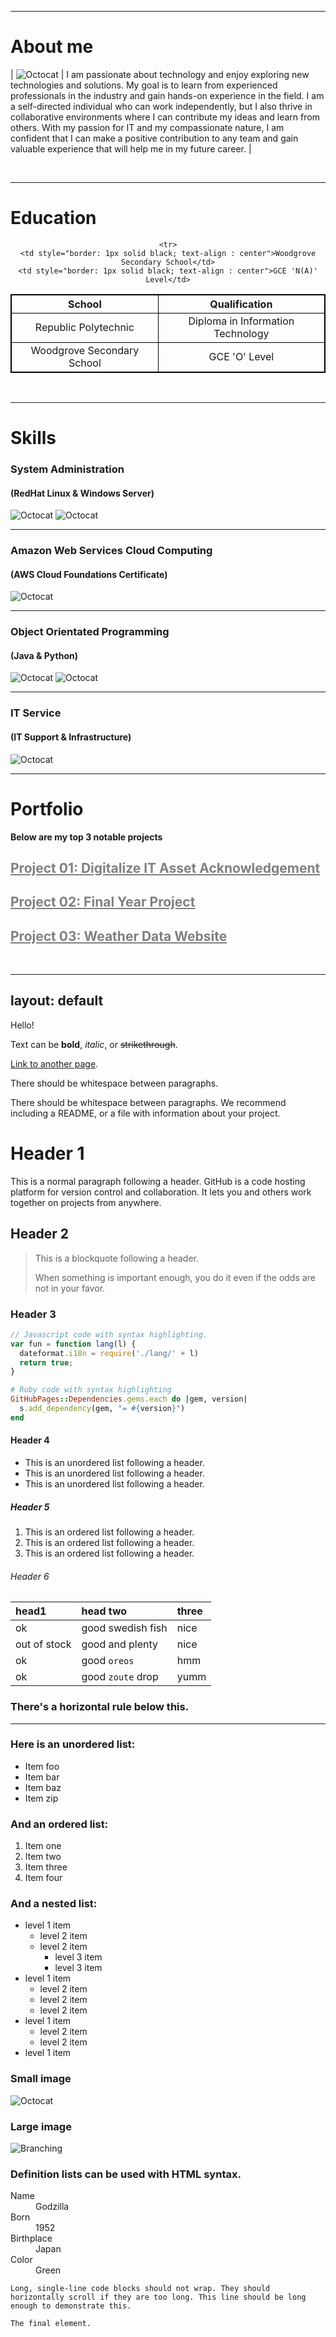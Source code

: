   ---

# About me

| ![Octocat](https://media.discordapp.net/attachments/756886213276860477/1213826467117535334/image.png?ex=65f6e2fd&is=65e46dfd&hm=57e992e89f862616308c4984c0acef34daa86bbe11950b0b19a209c1d314b164&=&format=webp&quality=lossless&width=200&height=250) | I am passionate about technology and enjoy exploring new technologies and solutions. My goal is to learn from experienced professionals in the industry and gain hands-on experience in the field. I am a self-directed individual who can work independently, but I also thrive in collaborative environments where I can contribute my ideas and learn from others. With my passion for IT and my compassionate nature, I am confident that I can make a positive contribution to any team and gain valuable experience that will help me in my future career. |

<br>

* * *

# Education
<center>
<table style="border: 1px solid black;">
  <tr style="border: 1px solid black;">
    <th style="border: 1px solid black;"><b>School</b></th>
    <th style="border: 1px solid black;"><b>Qualification</b></th>
  </tr>
  <tr>
    <td style="border: 1px solid black; text-align : center">Republic Polytechnic</td>
    <td style="border: 1px solid black; text-align : center">Diploma in Information Technology</td>
  </tr>
  <tr>
    <td style="border: 1px solid black; text-align : center">Woodgrove Secondary School</td>
    <td style="border: 1px solid black; text-align : center">GCE 'O' Level</td>
  </tr>
  
    <tr>
    <td style="border: 1px solid black; text-align : center">Woodgrove Secondary School</td>
    <td style="border: 1px solid black; text-align : center">GCE 'N(A)' Level</td>
  </tr>
</table>
</center>
<br>

* * *

# Skills

### System Administration
#### (RedHat Linux & Windows Server)

![Octocat](https://media.discordapp.net/attachments/756886213276860477/1214120052840726538/image.png?ex=65f7f469&is=65e57f69&hm=1bf411e961ece9176e4948549db66e940b59edd425ab54616680660d6d55dcd9&=&format=webp&quality=lossless&width=250&height=150)
![Octocat](https://media.discordapp.net/attachments/756886213276860477/1214120166137274378/image.png?ex=65f7f484&is=65e57f84&hm=86cb154e70f115b27bf7c30f85a0c76326294b2bdd0a5dcdcfcfcfeb0201b8f0&=&format=webp&quality=lossless&width=300&height=150)

<hr>

### Amazon Web Services Cloud Computing
#### (AWS Cloud Foundations Certificate)

![Octocat](https://media.discordapp.net/attachments/756886213276860477/1214120259435495444/image.png?ex=65f7f49b&is=65e57f9b&hm=5eeb0476a70daf4ddc33a0b3e489b9cf2395bacd9ea686225f169ea1b61ce0dc&=&format=webp&quality=lossless&width=200&height=150)

<hr>

### Object Orientated Programming
#### (Java & Python)

![Octocat](https://media.discordapp.net/attachments/756886213276860477/1214120404952555571/image.png?ex=65f7f4bd&is=65e57fbd&hm=15e5ec8979368af3c0b4238932ac6629877a2bc4fdd68756ff11fcecb58c70b9&=&format=webp&quality=lossless&width=250&height=300)
![Octocat](https://media.discordapp.net/attachments/756886213276860477/1214120555125678080/image.png?ex=65f7f4e1&is=65e57fe1&hm=4cf5b3c854888f1b01c0e08fb59c05a186b0b1d029d95070f8fb7bf2635e4078&=&format=webp&quality=lossless&width=200&height=350)

<hr>

### IT Service
#### (IT Support & Infrastructure)

![Octocat](https://media.discordapp.net/attachments/756886213276860477/1214120643201601578/image.png?ex=65f7f4f6&is=65e57ff6&hm=1e982de56fd995756315b03b9b3556ad3a4a7c821b9887966789f3d2e90f5c6a&=&format=webp&quality=lossless&width=600&height=331)

* * *

# Portfolio
**Below are my top 3 notable projects**

<h2> <a href="project02.html" style="color: gray"> Project 01: Digitalize IT Asset Acknowledgement </a> </h2>

<h2> <a href="project03.html" style="color: gray"> Project 02: Final Year Project </a> </h2>

<h2> <a href="project04.html" style="color: gray"> Project 03: Weather Data Website  </a> </h2>

<br>

* * *


layout: default
---

Hello! 

Text can be **bold**, _italic_, or ~~strikethrough~~.

[Link to another page](./another-page.html).

There should be whitespace between paragraphs.

There should be whitespace between paragraphs. We recommend including a README, or a file with information about your project.

# Header 1

This is a normal paragraph following a header. GitHub is a code hosting platform for version control and collaboration. It lets you and others work together on projects from anywhere.

## Header 2

> This is a blockquote following a header.
>
> When something is important enough, you do it even if the odds are not in your favor.

### Header 3

```js
// Javascript code with syntax highlighting.
var fun = function lang(l) {
  dateformat.i18n = require('./lang/' + l)
  return true;
}
```

```ruby
# Ruby code with syntax highlighting
GitHubPages::Dependencies.gems.each do |gem, version|
  s.add_dependency(gem, "= #{version}")
end
```

#### Header 4

*   This is an unordered list following a header.
*   This is an unordered list following a header.
*   This is an unordered list following a header.

##### Header 5

1.  This is an ordered list following a header.
2.  This is an ordered list following a header.
3.  This is an ordered list following a header.

###### Header 6

| head1        | head two          | three |
|:-------------|:------------------|:------|
| ok           | good swedish fish | nice  |
| out of stock | good and plenty   | nice  |
| ok           | good `oreos`      | hmm   |
| ok           | good `zoute` drop | yumm  |

### There's a horizontal rule below this.

* * *

### Here is an unordered list:

*   Item foo
*   Item bar
*   Item baz
*   Item zip

### And an ordered list:

1.  Item one
1.  Item two
1.  Item three
1.  Item four

### And a nested list:

- level 1 item
  - level 2 item
  - level 2 item
    - level 3 item
    - level 3 item
- level 1 item
  - level 2 item
  - level 2 item
  - level 2 item
- level 1 item
  - level 2 item
  - level 2 item
- level 1 item

### Small image

![Octocat](https://github.githubassets.com/images/icons/emoji/octocat.png)

### Large image

![Branching](https://guides.github.com/activities/hello-world/branching.png)


### Definition lists can be used with HTML syntax.

<dl>
<dt>Name</dt>
<dd>Godzilla</dd>
<dt>Born</dt>
<dd>1952</dd>
<dt>Birthplace</dt>
<dd>Japan</dd>
<dt>Color</dt>
<dd>Green</dd>
</dl>

```
Long, single-line code blocks should not wrap. They should horizontally scroll if they are too long. This line should be long enough to demonstrate this.
```

```
The final element.
```
